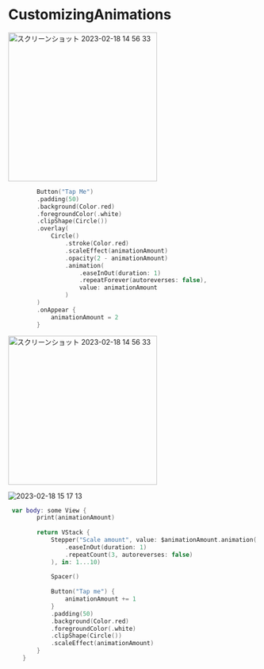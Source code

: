 # CustomizingAnimations

<img width="300" alt="スクリーンショット 2023-02-18 14 56 33" src="https://user-images.githubusercontent.com/47273077/219843916-3bf0e476-4470-40a9-8a59-249cb6ddd8a5.gif">

```swift
        Button("Tap Me")
        .padding(50)
        .background(Color.red)
        .foregroundColor(.white)
        .clipShape(Circle())
        .overlay(
            Circle()
                .stroke(Color.red)
                .scaleEffect(animationAmount)
                .opacity(2 - animationAmount)
                .animation(
                    .easeInOut(duration: 1)
                    .repeatForever(autoreverses: false),
                    value: animationAmount
                )
        )
        .onAppear {
            animationAmount = 2
        }
```

<img width="300" alt="スクリーンショット 2023-02-18 14 56 33" src="https://user-images.githubusercontent.com/47273077/219844671-3d735486-6255-4116-a410-7dc3f133ab84.gif">

![2023-02-18 15 17 13]()


```swift
 var body: some View {
        print(animationAmount)
        
        return VStack {
            Stepper("Scale amount", value: $animationAmount.animation(
                .easeInOut(duration: 1)
                .repeatCount(3, autoreverses: false)
            ), in: 1...10)
            
            Spacer()
            
            Button("Tap me") {
                animationAmount += 1
            }
            .padding(50)
            .background(Color.red)
            .foregroundColor(.white)
            .clipShape(Circle())
            .scaleEffect(animationAmount)
        }
    }
 ```
